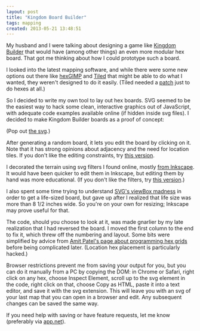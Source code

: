 ```yaml
---
layout: post
title: "Kingdom Board Builder"
tags: mapping
created: 2013-05-21 13:48:51
---
```

My husband and I were talking about designing a game like [Kingdom Builder](http://en.wikipedia.org/wiki/Kingdom_Builder) that would have (among other things) an even more modular hex board. That got me thinking about how I could prototype such a board. 

I looked into the latest mapping software, and while there were some new options out there like [hexGIMP](http://axiscity.hexamon.net/users/isomage/gimp/hexgimp/) and [Tiled](http://www.mapeditor.org/) that might be able to do what I wanted, they weren't designed to do it easily. (Tiled needed a [patch](https://github.com/maq777/tiled) just to do hexes at all.)

So I decided to write my own tool to lay out hex boards. SVG seemed to be the easiest way to hack some clean, interactive graphics out of JavaScript, with adequate code examples available online (if hidden inside svg files). I decided to make Kingdom Builder boards as a proof of concept:

<object type="image/svg+xml" data="/files/svg/kbb-hexagons.svg" style="width:650px;height:500px;"></object>

(Pop out [the svg](/files/svg/kbb-hexagons.svg).)

After generating a random board, it lets you edit the board by clicking on it. Note that it has strong opinions about adjacency and the need for location tiles.  If you don't like the editing constraints, try [this version](/files/svg/kbb-hexagons-free.svg).

I decorated the terrain using svg filters I found online, mostly [from Inkscape](http://commons.wikimedia.org/wiki/File:Inkscape_filters_ABC.svg). It would have been quicker to edit them in Inkscape, but editing them by hand was more educational. (If you don't like the filters, try [this version](/files/svg/kbb-hexagons-flat.svg).)

I also spent some time trying to understand [SVG's viewBox madness](http://www.justinmccandless.com/blog/Making+Sense+of+SVG+viewBox%27s+Madness) in order to get a life-sized board, but gave up after I realized that life size was more than 8 1/2 inches wide. So you're on your own for resizing; Inkscape may prove useful for that. 

The code, should you choose to look at it, was made gnarlier by my late realization that I had reversed the board. I moved the first column to the end to fix it, which threw off the numbering and layout. Some bits were simplified by advice from [Amit Patel's page about programming hex grids](http://www.redblobgames.com/grids/hexagons/) before being complicated later. (Location hex placement is particularly hacked.)

Browser restrictions prevent me from saving your output for you, but you can do it manually from a PC by copying the DOM: in Chrome or Safari, right click on any hex, choose Inspect Element, scroll up to the svg element in the code, right click on that, choose Copy as HTML, paste it into a text editor, and save it with the svg extension. This will leave you with an svg of your last map that you can open in a browser and edit. Any subsequent changes can be saved the same way. 

If you need help with saving or have feature requests, let me know (preferably via [app.net](/stream/adn)).
